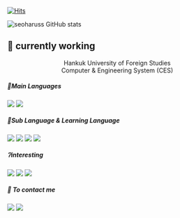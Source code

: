 
[![Hits](https://hits.seeyoufarm.com/api/count/incr/badge.svg?url=https%3A%2F%2Fgithub.com%2Fseoharuss&count_bg=%2311D11F&title_bg=%23050505&icon=github.svg&icon_color=%23E7E7E7&title=Today%27s+Visitor&edge_flat=false)](https://hits.seeyoufarm.com)

![seoharuss GitHub stats](https://github-readme-stats.vercel.app/api?username=seoharuss&show_icons=true&theme=dracula)

<!--
[![Solved.ac.Backjoon Profile](http://mazassumnida.wtf/api/v2/generate_badge?boj=noah28525)](https://solved.ac/noah28525)
-->




<!--
**seoharuss/seoharuss** is a ✨ _special_ ✨ repository because its `README.md` (this file) appears on your GitHub profile.

Here are some ideas to get you started:

- 🔭 I’m currently working on ...
# 🌱 I’m currently learning ...

- 👯 I’m looking to collaborate on ...
- 🤔 I’m looking for help with ...
- 💬 Ask me about ...
- 📫 How to reach me: ...
- 😄 Pronouns: ...
- ⚡ Fun fact: ...
-->

## 🔭 currently working
<center>
  Hankuk University of Foreign Studies<br>
  Computer & Engineering System (CES)
</center>



##### 🔖Main Languages
<p>
  <img src="https://img.shields.io/badge/C-00599C?style=flat-square&logo=C&logoColor=white"/>
  
  <img src="https://img.shields.io/badge/Python-3776AB?style=flat-square&logo=python&logoColor=white"/>
  
  
</p>

##### 📑Sub Language & Learning Language
<p>
  <img src="https://img.shields.io/badge/Java-007396?style=flat&logo=OpenJDK&logoColor=white"/>

  <img src="https://img.shields.io/badge/JavaScript-F7DF1E?style=flat-square&logo=javascript&logoColor=white"/>

  <img src="https://img.shields.io/badge/C++-033963?style=flat-square&logo=cplusplus&logoColor=white"/>

  <img src="https://img.shields.io/badge/Node.js-339933?style=flat-square&logo=nodedotjs&logoColor=white"/>
</p>

##### ❔interesting
<p>
  <img src="https://img.shields.io/badge/Spring-6DB33F?style=flat&logo=Spring&logoColor=white"/>

  <img src="https://img.shields.io/badge/Microsoft Azure-0078D4?style=flat&logo=microsoftazure&logoColor=white"/>

  <img src="https://img.shields.io/badge/Amazon AWS-232F3E?style=flat&logo=amazonaws&logoColor=white"/>
</p>

##### :e-mail: To contact me
<p>
  <img src="https://img.shields.io/badge/park28525@gmail.com-EA4335?style=flat-square&logo=gmail&logoColor=white"/>
  <img src="https://img.shields.io/badge/park28525@naver.com-03C75A?style=flat-square&logo=naver&logoColor=white"/>
</p>
